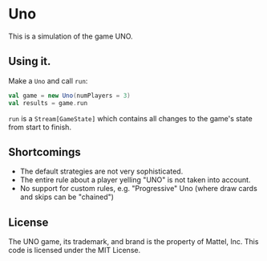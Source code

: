 # Uno

This is a simulation of the game UNO.

## Using it.

Make a `Uno` and call `run`:
```scala
val game = new Uno(numPlayers = 3)
val results = game.run
```

`run` is a `Stream[GameState]` which contains all changes to the game's state from start to finish. 

## Shortcomings

+ The default strategies are not very sophisticated.
+ The entire rule about a player yelling "UNO" is not taken into account.
+ No support for custom rules, e.g. "Progressive" Uno (where draw cards and skips can be "chained")

## License

The UNO game, its trademark, and brand is the property of Mattel, Inc. 
This code is licensed under the MIT License.

